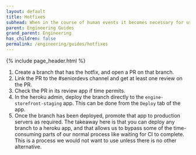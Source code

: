 ```yaml
---
layout: default
title: Hotfixes
subhead: When in the course of human events it becomes necessary for us to deploy a hotfix for a Really Bad Problem, follow this process
parent: Engineering Guides
grand_parent: Engineering
has_children: false
permalink: /engineering/guides/hotfixes
---
```


{% include page_header.html %}

1. Create a branch that has the hotfix, and open a PR on that branch.
2. Link the PR to the #seniordevs channel and get at least one review on the PR.
3. Check the PR in its review app if time permits.
3. In the heroku admin, deploy the branch directly to the `engine-storefront-staging` app. This can be done from the `Deploy` tab of the app.
4. Once the branch has been deployed, promote that app to production servers as required.
The takeaway here is that you can deploy any branch to a heroku app, and that allows us to bypass some of the time-consuming parts of our normal process like waiting for CI to complete. This is a process we would not want to use unless there is no other alternative.
